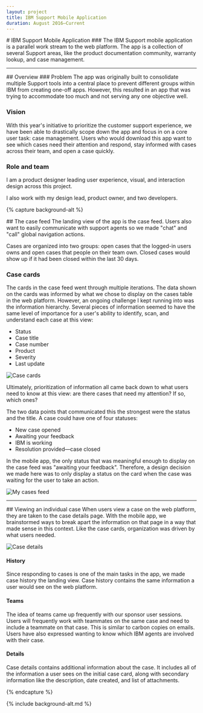 ```yaml
---
layout: project
title: IBM Support Mobile Application
duration: August 2016—Current
---
```

<div class="o-wrap" markdown="1">
# IBM Support Mobile Application
### The IBM Support mobile application is a parallel work stream to the web platform. The app is a collection of several Support areas, like the product documentation community, warranty lookup, and case management.
<hr>
## Overview
### Problem
The app was originally built to consolidate multiple Support tools into a central place to prevent different groups within IBM from creating one-off apps. However, this resulted in an app that was trying to accommodate too much and not serving any one objective well.

### Vision
With this year's initiative to prioritize the customer support experience, we have been able to drastically scope down the app and focus in on a core user task: case management. Users who would download this app want to see which cases need their attention and respond, stay informed with cases across their team, and open a case quickly.

### Role and team
I am a product designer leading user experience, visual, and interaction design across this project.

I also work with my design lead, product owner, and two developers.
</div>

{% capture background-alt %}

<div class="o-wrap" markdown="1">
## The case feed
The landing view of the app is the case feed. Users also want to easily communicate with support agents so we made "chat" and "call" global navigation actions.

Cases are organized into two groups: open cases that the logged-in users owns and open cases that people on their team own. Closed cases would show up if it had been closed within the last 30 days.

### Case cards
The cards in the case feed went through multiple iterations. The data shown on the cards was informed by what we chose to display on the cases table in the web platform. However, an ongoing challenge I kept running into was the information hierarchy. Several pieces of information seemed to have the same level of importance for a user's ability to identify, scan, and understand each case at this view:
- Status
- Case title
- Case number
- Product
- Severity
- Last update

![Case cards](../../images/mobile-case-cards.png)

Ultimately, prioritization of information all came back down to what users need to know at this view: are there cases that need my attention? If so, which ones?

The two data points that communicated this the strongest were the status and the title. A case could have one of four statuses:
- New case opened
- Awaiting your feedback
- IBM is working
- Resolution provided—case closed

In the mobile app, the only status that was meaningful enough to display on the case feed was "awaiting your feedback". Therefore, a design decision we made here was to only display a status on the card when the case was waiting for the user to take an action.

![My cases feed](../../images/support-mobile-my-cases-4.gif)
<hr>
## Viewing an individual case
When users view a case on the web platform, they are taken to the case details page. With the mobile app, we brainstormed ways to break apart the information on that page in a way that made sense in this context. Like the case cards, organization was driven by what users needed.

![Case details](../../images/support-mobile-tab-screens.png)
#### History
Since responding to cases is one of the main tasks in the app, we made case history the landing view. Case history contains the same information a user would see on the web platform.   

#### Teams
The idea of teams came up frequently with our sponsor user sessions. Users will frequently work with teammates on the same case and need to include a teammate on that case. This is similar to carbon copies on emails. Users have also expressed wanting to know which IBM agents are involved with their case.

#### Details
Case details contains additional information about the case. It includes all of the information a user sees on the initial case card, along with secondary information like the description, date created, and list of attachments.
</div>

{% endcapture %}

{% include background-alt.md %}

<div class="o-wrap" markdown="1">
